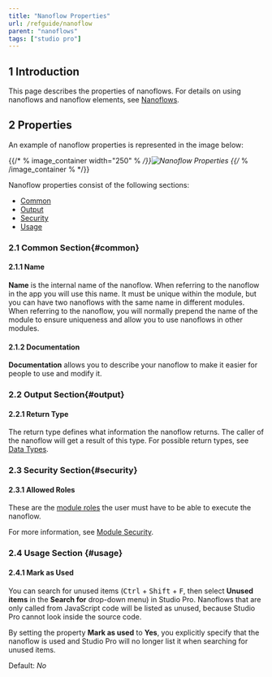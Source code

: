 ```yaml
---
title: "Nanoflow Properties"
url: /refguide/nanoflow
parent: "nanoflows"
tags: ["studio pro"]
---
```


## 1 Introduction

This page describes the properties of nanoflows. For details on using nanoflows and nanoflow elements, see [Nanoflows](nanoflows).

## 2 Properties

An example of nanoflow properties is represented in the image below:

{{/* % image_container width="250" % */}}![Nanoflow Properties](/attachments/refguide/modeling/application-logic/microflows-and-nanoflows/nanoflows/nanoflow/nanoflow-properties.png)
{{/* % /image_container % */}}

Nanoflow properties consist of the following sections:

* [Common](#common)
* [Output](#output)
* [Security](#security)
* [Usage](#usage)

### 2.1 Common Section{#common}

#### 2.1.1 Name

**Name** is the internal name of the nanoflow. When referring to the nanoflow in the app you will use this name. It must be unique within the module, but you can have two nanoflows with the same name in different modules. When referring to the nanoflow, you will normally prepend the name of the module to ensure uniqueness and allow you to use nanoflows in other modules.

#### 2.1.2 Documentation

**Documentation** allows you to describe your nanoflow to make it easier for people to use and modify it.

### 2.2 Output Section{#output}

#### 2.2.1 Return Type

The return type defines what information the nanoflow returns. The caller of the nanoflow will get a result of this type. For possible return types, see [Data Types](data-types).

### 2.3 Security Section{#security}

#### 2.3.1 Allowed Roles

These are the [module roles](module-security#module-role) the user must have to be able to execute the nanoflow.

For more information, see [Module Security](module-security).

### 2.4 Usage Section {#usage}

#### 2.4.1 Mark as Used

You can search for unused items (<kbd>Ctrl</kbd> + <kbd>Shift</kbd> + <kbd>F</kbd>, then select **Unused items** in the **Search for** drop-down menu) in Studio Pro. Nanoflows that are only called from JavaScript code will be listed as unused, because Studio Pro cannot look inside the source code.

By setting the property **Mark as used** to **Yes**, you explicitly specify that the nanoflow is used and Studio Pro will no longer list it when searching for unused items.

Default: *No*
